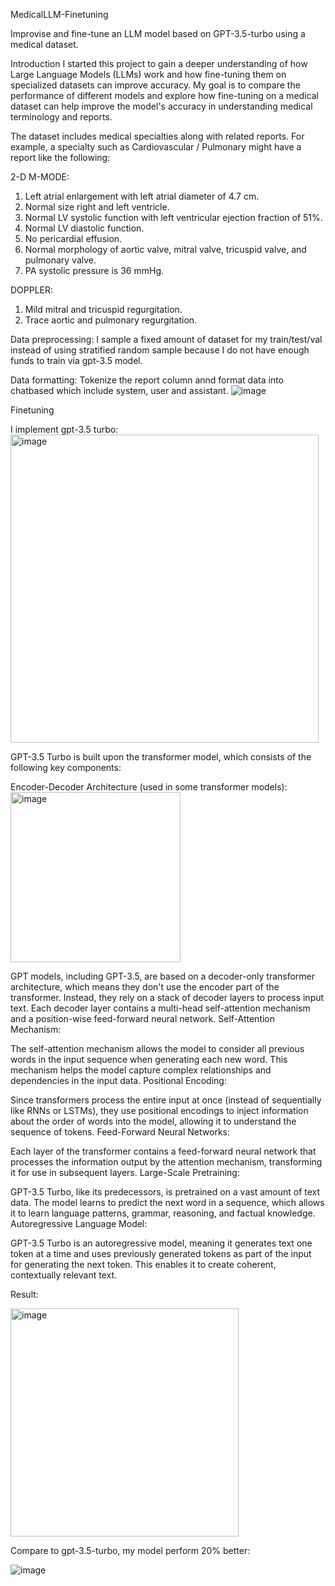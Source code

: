 MedicalLLM-Finetuning

Improvise and fine-tune an LLM model based on GPT-3.5-turbo using a medical dataset.

Introduction
I started this project to gain a deeper understanding of how Large Language Models (LLMs) work and how fine-tuning them on specialized datasets can improve accuracy. My goal is to compare the performance of different models and explore how fine-tuning on a medical dataset can help improve the model's accuracy in understanding medical terminology and reports.

The dataset includes medical specialties along with related reports. For example, a specialty such as Cardiovascular / Pulmonary might have a report like the following:

2-D M-MODE: 
1. Left atrial enlargement with left atrial diameter of 4.7 cm.
2. Normal size right and left ventricle.
3. Normal LV systolic function with left ventricular ejection fraction of 51%.
4. Normal LV diastolic function.
5. No pericardial effusion.
6. Normal morphology of aortic valve, mitral valve, tricuspid valve, and pulmonary valve.
7. PA systolic pressure is 36 mmHg.

DOPPLER: 
1. Mild mitral and tricuspid regurgitation.
2. Trace aortic and pulmonary regurgitation.

Data preprocessing:
I sample a fixed amount of dataset for my train/test/val instead of using stratified random sample because I do not have enough funds to train via gpt-3.5 model.

Data formatting:
Tokenize the report column annd format data into chatbased which include system, user and assistant. 
![image](https://github.com/user-attachments/assets/632c5ac2-72d6-464c-af43-3088ef7ede99)


Finetuning

I implement gpt-3.5 turbo:
<img width="493" alt="image" src="https://github.com/user-attachments/assets/09a97290-6291-43a5-adc0-4d4ed8dad8f1">


GPT-3.5 Turbo is built upon the transformer model, which consists of the following key components:

Encoder-Decoder Architecture (used in some transformer models):
<img width="272" alt="image" src="https://github.com/user-attachments/assets/ef893e35-2539-450e-9897-c19b51617f8f">

GPT models, including GPT-3.5, are based on a decoder-only transformer architecture, which means they don't use the encoder part of the transformer. Instead, they rely on a stack of decoder layers to process input text.
Each decoder layer contains a multi-head self-attention mechanism and a position-wise feed-forward neural network.
Self-Attention Mechanism:

The self-attention mechanism allows the model to consider all previous words in the input sequence when generating each new word. This mechanism helps the model capture complex relationships and dependencies in the input data.
Positional Encoding:

Since transformers process the entire input at once (instead of sequentially like RNNs or LSTMs), they use positional encodings to inject information about the order of words into the model, allowing it to understand the sequence of tokens.
Feed-Forward Neural Networks:

Each layer of the transformer contains a feed-forward neural network that processes the information output by the attention mechanism, transforming it for use in subsequent layers.
Large-Scale Pretraining:

GPT-3.5 Turbo, like its predecessors, is pretrained on a vast amount of text data. The model learns to predict the next word in a sequence, which allows it to learn language patterns, grammar, reasoning, and factual knowledge.
Autoregressive Language Model:

GPT-3.5 Turbo is an autoregressive model, meaning it generates text one token at a time and uses previously generated tokens as part of the input for generating the next token. This enables it to create coherent, contextually relevant text.

Result:

<img width="365" alt="image" src="https://github.com/user-attachments/assets/2094a2f1-3189-49e6-b44f-41c206b2a595">


Compare to gpt-3.5-turbo, my model perform 20% better:


![image](https://github.com/user-attachments/assets/a4c0342c-faf9-4fd7-bd19-c458dfa72fc3)






